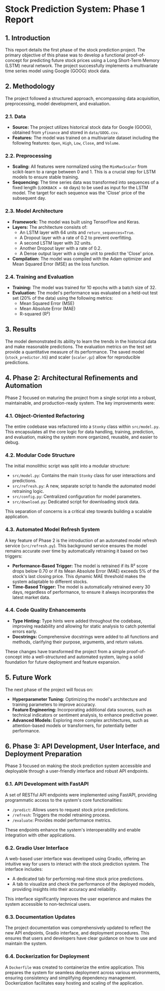 # Stock Prediction System: Phase 1 Report

## 1. Introduction

This report details the first phase of the stock prediction project. The primary objective of this phase was to develop a functional proof-of-concept for predicting future stock prices using a Long Short-Term Memory (LSTM) neural network. The project successfully implements a multivariate time series model using Google (GOOG) stock data.

## 2. Methodology

The project followed a structured approach, encompassing data acquisition, preprocessing, model development, and evaluation.

### 2.1. Data

- **Source:** The project utilizes historical stock data for Google (GOOG), obtained from `yfinance` and stored in `data/GOOG.csv`.
- **Features:** The model was trained on a multivariate dataset including the following features: `Open`, `High`, `Low`, `Close`, and `Volume`.

### 2.2. Preprocessing

- **Scaling:** All features were normalized using the `MinMaxScaler` from scikit-learn to a range between 0 and 1. This is a crucial step for LSTM models to ensure stable training.
- **Sequencing:** The time series data was transformed into sequences of a fixed length (`LOOKBACK = 60` days) to be used as input for the LSTM model. The target for each sequence was the 'Close' price of the subsequent day.

### 2.3. Model Architecture

- **Framework:** The model was built using TensorFlow and Keras.
- **Layers:** The architecture consists of:
    - An LSTM layer with 64 units and `return_sequences=True`.
    - A Dropout layer with a rate of 0.2 to prevent overfitting.
    - A second LSTM layer with 32 units.
    - Another Dropout layer with a rate of 0.2.
    - A Dense output layer with a single unit to predict the 'Close' price.
- **Compilation:** The model was compiled with the Adam optimizer and Mean Squared Error (MSE) as the loss function.

### 2.4. Training and Evaluation

- **Training:** The model was trained for 10 epochs with a batch size of 32.
- **Evaluation:** The model's performance was evaluated on a held-out test set (20% of the data) using the following metrics:
    - Mean Squared Error (MSE)
    - Mean Absolute Error (MAE)
    - R-squared (R²)

## 3. Results

The model demonstrated its ability to learn the trends in the historical data and make reasonable predictions. The evaluation metrics on the test set provide a quantitative measure of its performance. The saved model (`stock_predictor.h5`) and scaler (`scaler.gz`) allow for reproducible predictions.

## 4. Phase 2: Architectural Refinements and Automation

Phase 2 focused on maturing the project from a single script into a robust, maintainable, and production-ready system. The key improvements were:

### 4.1. Object-Oriented Refactoring
The entire codebase was refactored into a `Stonky` class within `src/model.py`. This encapsulates all the core logic for data handling, training, prediction, and evaluation, making the system more organized, reusable, and easier to debug.

### 4.2. Modular Code Structure
The initial monolithic script was split into a modular structure:
- `src/model.py`: Contains the main `Stonky` class for user interactions and predictions.
- `src/refresh.py`: A new, separate script to handle the automated model retraining logic.
- `src/config.py`: Centralized configuration for model parameters.
- `src/download.py`: Dedicated script for downloading stock data.

This separation of concerns is a critical step towards building a scalable application.

### 4.3. Automated Model Refresh System
A key feature of Phase 2 is the introduction of an automated model refresh service (`src/refresh.py`). This background service ensures the model remains accurate over time by automatically retraining it based on two triggers:
- **Performance-Based Trigger:** The model is retrained if its R² score drops below 0.70 or if its Mean Absolute Error (MAE) exceeds 5% of the stock's last closing price. This dynamic MAE threshold makes the system adaptable to different stocks.
- **Time-Based Trigger:** The model is automatically retrained every 30 days, regardless of performance, to ensure it always incorporates the latest market data.

### 4.4. Code Quality Enhancements
- **Type Hinting:** Type hints were added throughout the codebase, improving readability and allowing for static analysis to catch potential errors early.
- **Docstrings:** Comprehensive docstrings were added to all functions and methods, clarifying their purpose, arguments, and return values.

These changes have transformed the project from a simple proof-of-concept into a well-structured and automated system, laying a solid foundation for future deployment and feature expansion.

## 5. Future Work

The next phase of the project will focus on:

- **Hyperparameter Tuning:** Optimizing the model's architecture and training parameters to improve accuracy.
- **Feature Engineering:** Incorporating additional data sources, such as technical indicators or sentiment analysis, to enhance predictive power.
- **Advanced Models:** Exploring more complex architectures, such as attention-based models or transformers, for potentially better performance.

## 6. Phase 3: API Development, User Interface, and Deployment Preparation

Phase 3 focused on making the stock prediction system accessible and deployable through a user-friendly interface and robust API endpoints.

### 6.1. API Development with FastAPI
A set of RESTful API endpoints were implemented using FastAPI, providing programmatic access to the system's core functionalities:
- `/predict`: Allows users to request stock price predictions.
- `/refresh`: Triggers the model retraining process.
- `/evaluate`: Provides model performance metrics.

These endpoints enhance the system's interoperability and enable integration with other applications.

### 6.2. Gradio User Interface
A web-based user interface was developed using Gradio, offering an intuitive way for users to interact with the stock prediction system. The interface includes:
- A dedicated tab for performing real-time stock price predictions.
- A tab to visualize and check the performance of the deployed models, providing insights into their accuracy and reliability.

This interface significantly improves the user experience and makes the system accessible to non-technical users.

### 6.3. Documentation Updates
The project documentation was comprehensively updated to reflect the new API endpoints, Gradio interface, and deployment procedures. This ensures that users and developers have clear guidance on how to use and maintain the system.

### 6.4. Dockerization for Deployment
A `Dockerfile` was created to containerize the entire application. This prepares the system for seamless deployment across various environments, ensuring consistency and simplifying dependency management. Dockerization facilitates easy hosting and scaling of the application.
